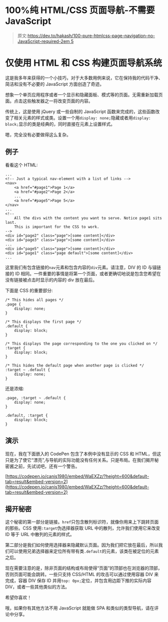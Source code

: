 # 100%纯 HTML/CSS 页面导航-不需要 JavaScript

> 原文:[https://dev.to/hakash/100-pure-htmlcss-page-navigation-no-JavaScript-required-2em 5](https://dev.to/hakash/100-pure-htmlcss-page-navigation---no-javascript-required-2em5)

# 仅使用 HTML 和 CSS 构建页面导航系统

这是我多年来获得的一个小技巧，对于大多数用例来说，它在保持我的代码干净、简洁和没有不必要的 JavaScript 方面创造了奇迹。

想象一个单页应用程序或者一个显示和隐藏面板、模式等的页面。无需重新加载页面。点击这些触发器之一将改变页面的内容。

传统上，这是使用 jQuery 或一些自制的 JavaScript 函数来完成的，这些函数改变了相关元素的样式或类。设置一个用`display: none;`隐藏或者用`display: block;`显示的类是经典的，同时直接在元素上设置样式。

嗯，完全没有必要做得这么复杂。

## 例子

看看这个 HTML:

```
...
<!-- Just a typical nav-element with a list of links -->
<nav>
    <a href="#page1">Page 1</a>
    <a href="#page2">Page 2</a>
    ...
    <a href="#page5">Page 5</a>
</nav>
...
<!-- 
    All the divs with the content you want to serve. Notice page1 sits last. 
    This is important for the CSS to work.
-->
<div id="page2" class="page">[some content]</div>
<div id="page3" class="page">[some content]</div>
...
<div id="page5" class="page">[some content]</div>
<div id="page1" class="page default">[some content]</div>
... 
```

这里我们有包含链接的`nav`元素和包含内容的`div`元素。请注意，DIV 的 ID 与锚链接的 ID 相同。一件重要的事情是将第一个页面，或者更确切地说是包含您希望在没有链接被点击时显示的内容的 div 放在最后。

下面是 CSS 的重要部分:

```
/* This hides all pages */
.page {
    display: none;
}

/* This displays the first page */
.default {
    display: block;
}

/* This displays the page corresponding to the one you clicked on */
:target {
    display: block;
}

/* This hides the default page when another page is clicked */
:target ~ .default {
    display: none;
} 
```

还是浓缩:

```
.page, :target ~ .default {
    display: none;
}

.default, :target {
    display: block;
} 
```

## 演示

现在，我在下面嵌入的 CodePen 包含了本例中没有显示的 CSS 和 HTML，但这只是为了使它“漂亮”,与导航的实际功能没有任何关系。只是布局。在我们揭开秘密酱之前，先试试吧，还有一个警告。

[https://codepen.io/canis1980/embed/WaEXZz/?height=600&default-tab=result&embed-version=2](https://codepen.io/canis1980/embed/WaEXZz/?height=600&default-tab=result&embed-version=2)

## 揭开秘密

这个秘密的第一部分是链接。`href`只包含散列标识符，就像你用来上下跳转页面的那些。CSS 使用`:target`伪选择器获取 URL 中的散列，允许我们使用它来改变 ID 等于 URL 中散列的元素的样式。

第二部分是我们如何使用选择器来隐藏默认页面。因为我们把它放在最后，所以我们可以使用兄弟选择器来定位所有带有类`.default`的元素，该类在被定位的元素之后。

现在需要注意的是，除非页面的结构或布局使得“页面”的顶部也在浏览器的顶部，否则页面可能会跳转。一些只支持 CSS/HTML 的攻击可以通过使用容器 DIV 来完成，容器 DIV 保存 ID 并用`top: 0px;`定位，并包含用边距下推的实际内容 DIV，或者一些其他类似的方法。

希望你喜欢！

哦，如果你有其他方法不用 JavaScript 就能做 SPA 和类似的类型导航，请在评论中分享。